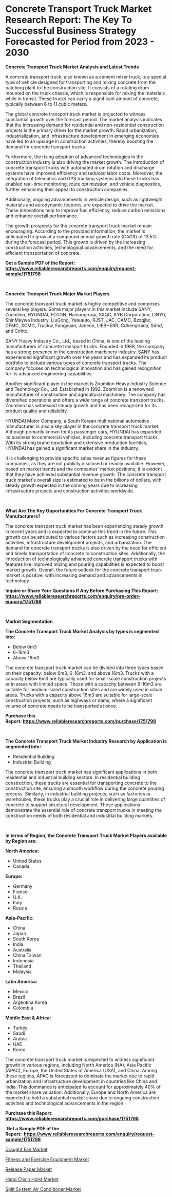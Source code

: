 <p><h1>Concrete Transport Truck Market Research Report: The Key To Successful Business Strategy Forecasted for Period from 2023 - 2030</h1></p><p><strong>Concrete Transport Truck Market Analysis and Latest Trends</strong></p>
<p><p>A concrete transport truck, also known as a cement mixer truck, is a special type of vehicle designed for transporting and mixing concrete from the batching plant to the construction site. It consists of a rotating drum mounted on the truck chassis, which is responsible for mixing the materials while in transit. These trucks can carry a significant amount of concrete, typically between 6 to 11 cubic meters.</p><p>The global concrete transport truck market is projected to witness substantial growth over the forecast period. The market analysis indicates that the increasing demand for residential and non-residential construction projects is the primary driver for the market growth. Rapid urbanization, industrialization, and infrastructure development in emerging economies have led to an upsurge in construction activities, thereby boosting the demand for concrete transport trucks.</p><p>Furthermore, the rising adoption of advanced technologies in the construction industry is also driving the market growth. The introduction of concrete transport trucks with automated drum rotation and discharge systems have improved efficiency and reduced labor costs. Moreover, the integration of telematics and GPS tracking systems into these trucks has enabled real-time monitoring, route optimization, and vehicle diagnostics, further enhancing their appeal to construction companies.</p><p>Additionally, ongoing advancements in vehicle design, such as lightweight materials and aerodynamic features, are expected to drive the market. These innovations help to improve fuel efficiency, reduce carbon emissions, and enhance overall performance.</p><p>The growth prospects for the concrete transport truck market remain encouraging. According to the provided information, the market is anticipated to grow at a compound annual growth rate (CAGR) of 13.5% during the forecast period. This growth is driven by the increasing construction activities, technological advancements, and the need for efficient transportation of concrete.</p></p>
<p><strong>Get a Sample PDF of the Report:&nbsp; <a href="https://www.reliableresearchreports.com/enquiry/request-sample/1751798">https://www.reliableresearchreports.com/enquiry/request-sample/1751798</a></strong></p>
<p>&nbsp;</p>
<p><strong>Concrete Transport Truck Major Market Players</strong></p>
<p><p>The concrete transport truck market is highly competitive and comprises several key players. Some major players in this market include SANY, Zoomlion, HYUNDAI, FOTON, Hainuogroup, SXQC, KYB Corporation, LINYU, ShinMaywa Industry, LiuGong, Yateauto, RJST, JAC, CAMC, Bzzqjbc, DFMC, XCMG, Truckw, Fangyuan, Janeoo, LIEBHERR, Cdhengruida, Sdhd, and Cnhtc. </p><p>SANY Heavy Industry Co., Ltd., based in China, is one of the leading manufacturers of concrete transport trucks. Founded in 1989, the company has a strong presence in the construction machinery industry. SANY has experienced significant growth over the years and has expanded its product portfolio to include various types of concrete transport trucks. The company focuses on technological innovation and has gained recognition for its advanced engineering capabilities.</p><p>Another significant player in the market is Zoomlion Heavy Industry Science and Technology Co., Ltd. Established in 1992, Zoomlion is a renowned manufacturer of construction and agricultural machinery. The company has diversified operations and offers a wide range of concrete transport trucks. Zoomlion has witnessed steady growth and has been recognized for its product quality and reliability.</p><p>HYUNDAI Motor Company, a South Korean multinational automotive manufacturer, is also a key player in the concrete transport truck market. Although primarily known for its passenger cars, HYUNDAI has expanded its business to commercial vehicles, including concrete transport trucks. With its strong brand reputation and extensive production facilities, HYUNDAI has gained a significant market share in the industry.</p><p>It is challenging to provide specific sales revenue figures for these companies, as they are not publicly disclosed or readily available. However, based on market trends and the companies' market positions, it is evident that they have achieved substantial revenue growth. The concrete transport truck market's overall size is estimated to be in the billions of dollars, with steady growth expected in the coming years due to increasing infrastructure projects and construction activities worldwide.</p></p>
<p>&nbsp;</p>
<p><strong>What Are The Key Opportunities For Concrete Transport Truck Manufacturers?</strong></p>
<p><p>The concrete transport truck market has been experiencing steady growth in recent years and is expected to continue this trend in the future. This growth can be attributed to various factors such as increasing construction activities, infrastructure development projects, and urbanization. The demand for concrete transport trucks is also driven by the need for efficient and timely transportation of concrete to construction sites. Additionally, the introduction of technologically advanced concrete transport trucks with features like improved mixing and pouring capabilities is expected to boost market growth. Overall, the future outlook for the concrete transport truck market is positive, with increasing demand and advancements in technology.</p></p>
<p><strong>Inquire or Share Your Questions If Any Before Purchasing This Report: <a href="https://www.reliableresearchreports.com/enquiry/pre-order-enquiry/1751798">https://www.reliableresearchreports.com/enquiry/pre-order-enquiry/1751798</a></strong></p>
<p>&nbsp;</p>
<p><strong>Market Segmentation</strong></p>
<p><strong>The Concrete Transport Truck Market Analysis by types is segmented into:</strong></p>
<p><ul><li>Below 6m3</li><li>6-16m3</li><li>Above 16m3</li></ul></p>
<p><p>The concrete transport truck market can be divided into three types based on their capacity: below 6m3, 6-16m3, and above 16m3. Trucks with a capacity below 6m3 are typically used for small-scale construction projects or in areas with limited space. Those with a capacity between 6-16m3 are suitable for medium-sized construction sites and are widely used in urban areas. Trucks with a capacity above 16m3 are suitable for large-scale construction projects, such as highways or dams, where a significant volume of concrete needs to be transported at once.</p></p>
<p><strong>Purchase this Report:&nbsp;<a href="https://www.reliableresearchreports.com/purchase/1751798">https://www.reliableresearchreports.com/purchase/1751798</a></strong></p>
<p>&nbsp;</p>
<p><strong>The Concrete Transport Truck Market Industry Research by Application is segmented into:</strong></p>
<p><ul><li>Residential Building</li><li>Industrial Building</li></ul></p>
<p><p>The concrete transport truck market has significant applications in both residential and industrial building sectors. In residential building construction, these trucks are essential for transporting concrete to the construction site, ensuring a smooth workflow during the concrete pouring process. Similarly, in industrial building projects, such as factories or warehouses, these trucks play a crucial role in delivering large quantities of concrete to support structural development. These applications demonstrate the essential role of concrete transport trucks in meeting the construction needs of both residential and industrial building markets.</p></p>
<p>&nbsp;</p>
<p><strong>In terms of Region, the Concrete Transport Truck Market Players available by Region are:</strong></p>
<p>
    <p> <strong> North America: </strong>
        <ul>
            <li>United States</li>
            <li>Canada</li>
        </ul>
        </p> 
    <p> <strong> Europe: </strong>
        <ul>
            <li>Germany</li>
            <li>France</li>
            <li>U.K.</li>
            <li>Italy</li>
            <li>Russia</li>
        </ul>
        </p> 
    <p> <strong> Asia-Pacific: </strong>
        <ul>
            <li>China</li>
            <li>Japan</li>
            <li>South Korea</li>
            <li>India</li>
            <li>Australia</li>
            <li>China Taiwan</li>
            <li>Indonesia</li>
            <li>Thailand</li>
            <li>Malaysia</li>
        </ul>
        </p> 
    <p> <strong> Latin America: </strong>
        <ul>
            <li>Mexico</li>
            <li>Brazil</li>
            <li>Argentina Korea</li>
            <li>Colombia</li>
        </ul>
        </p> 
    <p> <strong> Middle East & Africa: </strong>
        <ul>
            <li>Turkey</li>
            <li>Saudi</li>
            <li>Arabia</li>
            <li>UAE</li>
            <li>Korea</li>
        </ul>
    </p>
    </p>
<p><p>The concrete transport truck market is expected to witness significant growth in various regions, including North America (NA), Asia Pacific (APAC), Europe, the United States of America (USA), and China. Among these regions, APAC is forecasted to dominate the market due to rapid urbanization and infrastructure development in countries like China and India. This dominance is anticipated to account for approximately 40% of the market share valuation. Additionally, Europe and North America are expected to hold a substantial market share due to ongoing construction activities and technological advancements in the region.</p></p>
<p><strong>Purchase this Report: <a href="https://www.reliableresearchreports.com/purchase/1751798">https://www.reliableresearchreports.com/purchase/1751798</a></strong></p>
<p>&nbsp;<strong>Get a Sample PDF of the Report:&nbsp;&nbsp;<a href="https://www.reliableresearchreports.com/enquiry/request-sample/1751798">https://www.reliableresearchreports.com/enquiry/request-sample/1751798</a></strong></p>
<p><strong></strong></p>
<p><p><a href="https://www.linkedin.com/pulse/draught-fan-market-research-report-unlocks-analysis-financial-o6sfe/">Draught Fan Market</a></p><p><a href="https://www.linkedin.com/pulse/decoding-fitness-exercise-equipment-market-deep-dive-latest-isuue/">Fitness and Exercise Equipment Market</a></p><p><a href="https://medium.com/@maxinefeest1904/release-paper-market-size-cagr-trends-2024-2030-778c5d230e82">Release Paper Market</a></p><p><a href="https://www.linkedin.com/pulse/decoding-hand-chain-hoist-market-deep-dive-latest-trends-qtste/">Hand Chain Hoist Market</a></p><p><a href="https://medium.com/@amaliarobel/split-system-air-conditioner-market-size-reveals-the-best-marketing-channels-in-global-industry-8668bd8f9144">Split System Air Conditioner Market</a></p></p>